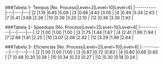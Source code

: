 
###Tabela 1- Tempos
|No. Process|Level=2|Level=10|Level=6|
|-----------|---|----|---|
|2	|1.19	|6.65	|5.09	|
|3	|0.68	|4.63	|3.05	|
|4	|0.49	|3.34	|2.63	|
|7	|0.41	|3.68	|2.26	|
|10	|0.39	|3.20	|2.10	|
|12	|0.36	|3.39	|1.93	|

###Tabela 2- Speedups
|No. Process|Level=2|Level=10|Level=6|
|-----------|---|----|---|
|2	|1.00	|1.00	|1.00	|
|3	|1.75	|1.44	|1.67	|
|4	|2.41	|1.99	|1.94	|
|7	|2.88	|1.81	|2.25	|
|10	|3.07	|2.08	|2.42	|
|12	|3.29	|1.96	|2.64	|

###Tabela 3- Eficiencias
|No. Process|Level=2|Level=10|Level=6|
|-----------|---|----|---|
|2	|1.00	|1.00	|1.00	|
|3	|0.87	|0.72	|0.83	|
|4	|0.80	|0.66	|0.65	|
|7	|0.48	|0.30	|0.38	|
|10	|0.34	|0.23	|0.27	|
|12	|0.30	|0.18	|0.24	|
